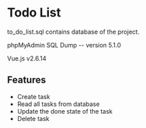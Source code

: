
# Todo List

to_do_list.sql contains database of the project.

phpMyAdmin SQL Dump
-- version 5.1.0

Vue.js v2.6.14



## Features

- Create task
- Read all tasks from database
- Update the done state of the task
- Delete task

  
